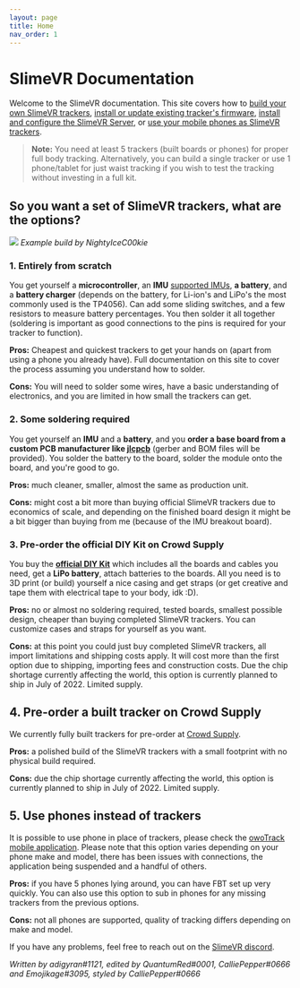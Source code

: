 ```yaml
---
layout: page
title: Home
nav_order: 1
---
```


# SlimeVR Documentation

Welcome to the SlimeVR documentation. This site covers how to [build your own SlimeVR trackers](diy-guide.md), [install or update existing tracker's firmware](upload-firmware-guide.md), [install and configure the SlimeVR Server](slimevr-setup.md), or [use your mobile phones as SlimeVR trackers](faw_owo.md).

> **Note:** You need at least 5 trackers (built boards or phones) for proper full body tracking. Alternatively, you can build a single tracker or use 1 phone/tablet for just waist tracking if you wish to test the tracking without investing in a full kit.

## So you want a set of SlimeVR trackers, what are the options?

![](https://i.imgur.com/dLJBuM9.jpg)
*Example build by NightyIceC00kie*

### 1. Entirely from scratch

You get yourself a **microcontroller**, an **IMU** [supported IMUs](https://github.com/SlimeVR/SlimeVR-Tracker-ESP/blob/main/README.md), **a battery**, and a **battery charger** (depends on the battery, for Li-ion's and LiPo's the most commonly used is the TP4056). Can add some sliding switches, and a few resistors to measure battery percentages. You then solder it all together (soldering is important as good connections to the pins is required for your tracker to function).

**Pros:** Cheapest and quickest trackers to get your hands on (apart from using a phone you already have). Full documentation on this site to cover the process assuming you understand how to solder.

**Cons:** You will need to solder some wires, have a basic understanding of electronics, and you are limited in how small the trackers can get.

### 2. Some soldering required

You get yourself an **IMU** and a **battery**, and you **order a base board from a custom PCB manufacturer like [jlcpcb](https://jlcpcb.com/)** (gerber and BOM files will be provided). You solder the battery to the board, solder the module onto the board, and you're good to go.

**Pros:** much cleaner, smaller, almost the same as production unit.

**Cons:** might cost a bit more than buying official SlimeVR trackers due to economics of scale, and depending on the finished board design it might be a bit bigger than buying from me (because of the IMU breakout board).

### 3. Pre-order the official DIY Kit on Crowd Supply

You buy the [**official DIY Kit**](https://www.crowdsupply.com/slimevr/slimevr-full-body-tracker) which includes all the boards and cables you need, get a **LiPo battery**, attach batteries to the boards. All you need is to 3D print (or build) yourself a nice casing and get straps (or get creative and tape them with electrical tape to your body, idk :D).

**Pros:** no or almost no soldering required, tested boards, smallest possible design, cheaper than buying completed SlimeVR trackers. You can customize cases and straps for yourself as you want.

**Cons:** at this point you could just buy completed SlimeVR trackers, all import limitations and shipping costs apply. It will cost more than the first option due to shipping, importing fees and construction costs. Due the chip shortage currently affecting the world, this option is currently planned to ship in July of 2022. Limited supply.


## 4. Pre-order a built tracker on Crowd Supply

We currently fully built trackers for pre-order at [Crowd Supply](https://www.crowdsupply.com/slimevr/slimevr-full-body-tracker). 

**Pros:** a polished build of the SlimeVR trackers with a small footprint with no physical build required.

**Cons:** due the chip shortage currently affecting the world, this option is currently planned to ship in July of 2022. Limited supply.

## 5. Use phones instead of trackers

It is possible to use phone in place of trackers, please check the [owoTrack mobile application](faq-owo.md). Please note that this option varies depending on your phone make and model, there has been issues with connections, the application being suspended and a handful of others.

**Pros:** if you have 5 phones lying around, you can have FBT set up very quickly. You can also use this option to sub in phones for any missing trackers from the previous options.

**Cons:** not all phones are supported, quality of tracking differs depending on make and model.

If you have any problems, feel free to reach out on the [SlimeVR discord](https://discord.gg/SlimeVR).

*Written by adigyran#1121, edited by QuantumRed#0001, CalliePepper#0666 and Emojikage#3095, styled by CalliePepper#0666*

